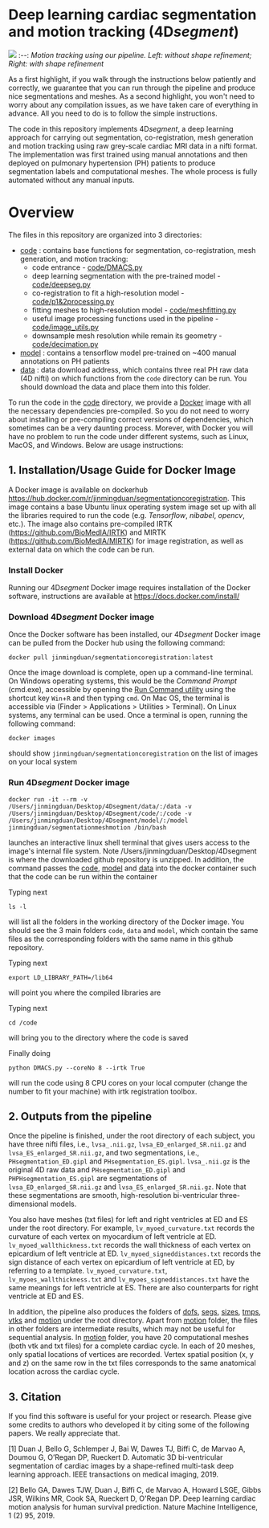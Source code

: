# Deep learning cardiac segmentation and motion tracking (4D*segment*)

![](data/screen.gif)
:--:
*Motion tracking using our pipeline. Left: without shape refinement; Right: with shape refinement*

As a first highlight, if you walk through the instructions below patiently and correctly, we guarantee that you can run through the pipeline and produce nice segmentations and meshes. As a second highlight, you won't need to worry about any compilation issues, as we have taken care of everything in advance. All you need to do is to follow the simple instructions. 

The code in this repository implements 4D*segment*, a deep learning approach for carrying out segmentation, co-registration, mesh generation and motion tracking using raw grey-scale cardiac MRI data in a nifti format. The implementation was first trained using manual annotations and then deployed on pulmonary hypertension (PH) patients to produce segmentation labels and computational meshes. The whole process is fully automated without any manual inputs. 

# Overview
The files in this repository are organized into 3 directories:
* [code](code) : contains base functions for segmentation, co-registration, mesh generation, and motion tracking:
  * code entrance - [code/DMACS.py](code/DMACS.py)
  * deep learning segmentation with the pre-trained model - [code/deepseg.py](code/deepseg.py)
  * co-registration to fit a high-resolution model - [code/p1&2processing.py](demo/p1&2processing.py)
  * fitting meshes to high-resolution model - [code/meshfitting.py](code/meshfitting.py)
  * useful image processing functions used in the pipeline - [code/image_utils.py](code/image_utils.py)
  * downsample mesh resolution while remain its geometry - [code/decimation.py](code/decimation.py)
* [model](model) : contains a tensorflow model pre-trained on ~400 manual annotations on PH patients
* [data](data) : data download address, which contains three real PH raw data (4D nifti) on which functions from the `code` directory can be run. You should download the data and place them into this folder.

To run the code in the [code](code) directory, we provide a [Docker](https://www.docker.com) image with all the necessary dependencies pre-compiled. So you do not need to worry about installing or pre-compiling correct versions of dependencies, which sometimes can be a very daunting process. Morever, with Docker you will have no problem to run the code under different systems, such as Linux, MacOS, and Windows. Below are usage instructions:

## 1. Installation/Usage Guide for Docker Image
A Docker image is available on dockerhub https://hub.docker.com/r/jinmingduan/segmentationcoregistration. This image contains a base Ubuntu linux operating system image set up with all the libraries required to run the code (e.g. *Tensorflow*, *nibabel*, *opencv*, etc.). The image also contains pre-compiled IRTK (https://github.com/BioMedIA/IRTK) and MIRTK (https://github.com/BioMedIA/MIRTK) for image registration, as well as external data on which the code can be run. 

### Install Docker
Running our 4D*segment* Docker image requires installation of the Docker software, instructions are available at https://docs.docker.com/install/ 

### Download 4D*segment* Docker image
Once the Docker software has been installed, our 4D*segment* Docker image can be pulled from the Docker hub using the following command:
    
    docker pull jinmingduan/segmentationcoregistration:latest

Once the image download is complete, open up a command-line terminal. On Windows operating systems, this would be the *Command Prompt* (cmd.exe), accessible by opening the [Run Command utility](https://en.wikipedia.org/wiki/Run_command) using the shortcut key `Win`+`R` and then typing `cmd`. On Mac OS, the terminal is accessible via (Finder > Applications > Utilities > Terminal). On Linux systems, any terminal can be used.
Once a terminal is open, running the following command:

    docker images

should show `jinmingduan/segmentationcoregistration` on the list of images on your local system

### Run 4D*segment* Docker image
    
    docker run -it --rm -v /Users/jinmingduan/Desktop/4Dsegment/data/:/data -v /Users/jinmingduan/Desktop/4Dsegment/code/:/code -v /Users/jinmingduan/Desktop/4Dsegment/model/:/model jinmingduan/segmentationmeshmotion /bin/bash
    
launches an interactive linux shell terminal that gives users access to the image's internal file system. Note /Users/jinmingduan/Desktop/4Dsegment is where the downloaded github repository is unzipped. In addition, the command passes the [code](code), [model](model) and [data](data) into the docker container such that the code can be run within the container

Typing next
```
ls -l
```
will list all the folders in the working directory of the Docker image. You should see the 3 main folders `code`, `data` and `model`, which contain the same files as the corresponding folders with the same name in this github repository.

Typing next 
```
export LD_LIBRARY_PATH=/lib64 
```
will point you where the compiled libraries are

Typing next 
```
cd /code
```
will bring you to the directory where the code is saved

Finally doing  
```
python DMACS.py --coreNo 8 --irtk True
```
will run the code using 8 CPU cores on your local computer (change the number to fit your machine) with irtk registration toolbox. 

## 2. Outputs from the pipeline

Once the pipeline is finished, under the root directory of each subject, you have three nifti files, i.e., `lvsa_.nii.gz`, `lvsa_ED_enlarged_SR.nii.gz` and `lvsa_ES_enlarged_SR.nii.gz`, and two segmentations, i.e., `PHsegmentation_ED.gipl` and `PHsegmentation_ES.gipl`. `lvsa_.nii.gz` is the original 4D raw data and `PHsegmentation_ED.gipl` and `PHPHsegmentation_ES.gipl` are segmentations of `lvsa_ED_enlarged_SR.nii.gz` and `lvsa_ES_enlarged_SR.nii.gz`. Note that these segmentations are smooth, high-resolution bi-ventricular three-dimensional models. 

You also have meshes (txt files) for left and right ventricles at ED and ES under the root directory. For example, `lv_myoed_curvature.txt` records the curvature of each vertex on myocardium of left ventricle at ED. `lv_myoed_wallthickness.txt` records the wall thickness of each vertex on epicardium of left ventricle at ED. `lv_myoed_signeddistances.txt` records the sign distance of each vertex on epicardium of left ventricle at ED, by referring to a template. `lv_myoed_curvature.txt`, `lv_myoes_wallthickness.txt` and `lv_myoes_signeddistances.txt` have the same meanings for left ventricle at ES. There are also counterparts for right ventricle at ED and ES. 

In addition, the pipeline also produces the folders of [dofs](dofs), [segs](segs), [sizes](sizes), [tmps](tmps), [vtks](vtks) and [motion](motion) under the root directory. Apart from [motion](motion) folder, the files in other folders are intermediate results, which may not be useful for sequential analysis. In [motion](motion) folder, you have 20 computational meshes (both vtk and txt files) for a complete cardiac cycle. In each of 20 meshes, only spatial locations of vertices are recorded. Vertex spatial position (x, y and z) on the same row in the txt files corresponds to the same anatomical location across the cardiac cycle.    


## 3. Citation
If you find this software is useful for your project or research. Please give some credits to authors who developed it by citing some of the following papers. We really appreciate that. 

[1] Duan J, Bello G, Schlemper J, Bai W, Dawes TJ, Biffi C, de Marvao A, Doumou G, O’Regan DP, Rueckert D. Automatic 3D bi-ventricular segmentation of cardiac images by a shape-refined multi-task deep learning approach. IEEE transactions on medical imaging, 2019. 

[2] Bello GA,  Dawes TJW, Duan J, Biffi C, de Marvao A, Howard LSGE, Gibbs JSR, Wilkins MR, Cook SA, Rueckert D, O'Regan DP. Deep learning cardiac motion analysis for human survival prediction. Nature Machine Intelligence, 1 (2) 95, 2019.

